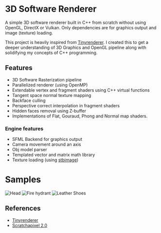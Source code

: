 # 3D Software Renderer
A simple 3D software renderer built in C++ from scratch without using OpenGL, DirectX or Vulkan.
Only dependencies are for graphics output and image (texture) loading.

This project is heavily inspired from [Tinyrenderer]. I created this to get a deeper understanding of 3D Graphics and OpenGL pipeline along with solidifying my concepts of C++ programming.

## Features
* 3D Software Rasterization pipeline
* Parallelized renderer (using OpenMP)
* Extendable vertex and fragment shaders using C++ virtual functions
* Tangent space normal texture mapping
* Backface culling
* Perspective correct interpolation in fragment shaders
* Hidden faces removal using Z-buffer
* Implementations of Flat, Gouraud, Phong and Normal map shaders.

### Engine features
* SFML Backend for graphics output
* Camera movement around an axis
* Obj model parser
* Templated vector and matrix math library
* Texture loading (using [stbimage])

# Samples
![Head](https://i.ibb.co/whfRFFb/african-head.png "Head")
![Fire hydrant](https://i.ibb.co/V2N0CVz/fire-hydrant.png "Fire hydrant")
![Leather Shoes](https://i.ibb.co/8X2TXHv/leather-shoes.png "Leather Shoes")

## References
* [Tinyrenderer][tinyrenderer]  
* [Scratchapixel 2.0][scratchapixel]

[tinyrenderer]: https://github.com/ssloy/tinyrenderer/wiki
[scratchapixel]: https://www.scratchapixel.com/index.php
[stbimage]: https://github.com/nothings/stb
